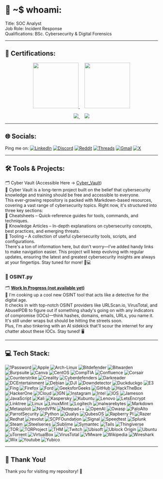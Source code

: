 # 💫 ~$ whoami:<br>
Title: SOC Analyst<br>
Job Role: Incident Response<br>
Qualifications: BSc. Cybersecurity & Digital Forensics

---
## 🪪 Certifications:
<p align="center">
  <a href="https://api.accredible.com/v1/frontend/credential_website_embed_image/badge/136967699">
    <img src="https://api.accredible.com/v1/frontend/credential_website_embed_image/badge/136967699" height="150">
  </a>
  &nbsp;&nbsp;&nbsp;
  <a href="https://images.credly.com/images/276d8595-f4e0-457b-adc8-aab85ee221bf/blob">
    <img src="https://images.credly.com/images/276d8595-f4e0-457b-adc8-aab85ee221bf/blob" height="150">
  </a>
</p>

<p align="center">
  <a href="https://api.accredible.com/v1/frontend/credential_website_embed_image/badge/136967699">
    <img src="https://img.shields.io/badge/View%20Badge%20Here-blue?style=for-the-badge">
  </a>
  &nbsp;&nbsp;&nbsp;
  <a href="https://images.credly.com/images/276d8595-f4e0-457b-adc8-aab85ee221bf/blob">
    <img src="https://img.shields.io/badge/View%20Badge%20Here-blue?style=for-the-badge">
  </a>
</p>

---

## 🌐 Socials:
Ping me on:
[![LinkedIn](https://img.shields.io/badge/LinkedIn-%230077B5.svg?style=for-the-badge&logo=linkedin&logoColor=white)](https://linkedin.com/in/luke-mckeever-527b2018a) 
[![Discord](https://img.shields.io/badge/Discord-%237289DA.svg?style=for-the-badge&logo=discord&logoColor=white)](https://discord.gg/http://discordapp.com/users/merta12300) 
[![Reddit](https://img.shields.io/badge/Reddit-FF4500?style=for-the-badge&logo=reddit&logoColor=white)](https://www.reddit.com/user/Merta123000)
[![Threads](https://img.shields.io/badge/Threads-%23000000.svg?style=for-the-badge&logo=threads&logoColor=white)](https://www.threads.net/@lukemckeever12)
[![Gmail](https://img.shields.io/badge/Gmail-FF4500?style=for-the-badge&logo=gmail&logoColor=white)](mailto:lukemckeever12@gmail.com)
[![X](https://img.shields.io/badge/X-%23000000.svg?style=for-the-badge&logo=x&logoColor=white)](https://x.com/lukemckeever12)


---
## 🛠️ Tools & Projects:
🗂️ Cyber Vault (Accessible Here -> [Cyber_Vault](https://github.com/luke-mckeever/Cyber_Vault))<br>
🚀 Cyber Vault is a long-term project built on the belief that cybersecurity knowledge and training should be free and accessible to everyone.<br>
This ever-growing repository is packed with Markdown-based resources, covering a vast range of cybersecurity topics. Right now, it's structured into three key sections:<br>
🔹 Cheatsheets – Quick-reference guides for tools, commands, and techniques.<br>
🔹 Knowledge Articles – In-depth explanations on cybersecurity concepts, best practices, and emerging threats.<br>
🔹 Tooling – A collection of useful cybersecurity tools, scripts, and configurations.<br>
There's a ton of information here, but don't worry—I’ve added handy links to make navigation easier. This project will keep evolving with regular updates, ensuring the latest and greatest cybersecurity insights are always at your fingertips.
Stay tuned for more! 🔐💻<br>

### 🔎 OSINT.py
🗂️ [**Work In Progress (not available yet)**](https://github.com/luke-mckeever/XXXXXXX) <br>
🚨 I'm cooking up a cool new OSINT tool that acts like a detective for the digital age. <br>
It checks in with top-notch OSINT providers like URLScan.io, VirusTotal, and AbuseIPDB to figure out if something shady's going on with any indicators of compromise (IOCs)—think hashes, domains, emails, URLs, you name it. <br>
It's still under wraps but should be hitting the streets soon. <br>
Plus, I'm also tinkering with an AI sidekick that'll scour the internet for any chatter about these IOCs. Stay tuned! 🖥️<br>

---
## 💻 Tech Stack:
![1Password](https://img.shields.io/badge/1Password-blue?style=for-the-badge&logo=1password&logoColor=white) 
![Apple](https://img.shields.io/badge/Apple-%23000000.svg?style=for-the-badge&logo=apple&logoColor=white) 
![Arch-Linux](https://img.shields.io/badge/Arch--Linux-%231793D1.svg?style=for-the-badge&logo=archlinux&logoColor=white) 
![Bitdefender](https://img.shields.io/badge/Bitdefender-%23ED1C24.svg?style=for-the-badge&logo=bitdefender&logoColor=white) 
![Bitwarden](https://img.shields.io/badge/Bitwarden-%23175DDC.svg?style=for-the-badge&logo=bitwarden&logoColor=white) 
![Burpsuite](https://img.shields.io/badge/Burpsuite-%23FF6633.svg?style=for-the-badge&logo=burpsuite&logoColor=white)
![Canva](https://img.shields.io/badge/Canva-%2300C4CC.svg?style=for-the-badge&logo=canva&logoColor=white) 
![CentOS](https://img.shields.io/badge/CentOS-%23932178.svg?style=for-the-badge&logo=centos&logoColor=white) 
![CompTIA](https://img.shields.io/badge/CompTIA-%23FC8202F.svg?style=for-the-badge&logo=comptia&logoColor=white) 
![Confluence](https://img.shields.io/badge/Confluence-%23172B4D.svg?style=for-the-badge&logo=confluence&logoColor=white) 
![Corsair](https://img.shields.io/badge/Corsair-%23000000.svg?style=for-the-badge&logo=corsair&logoColor=white) 
![Counterstrike](https://img.shields.io/badge/Counter--Strike-%23000000.svg?style=for-the-badge&logo=counterstrike&logoColor=white) 
![Creality](https://img.shields.io/badge/Creality-%23000000.svg?style=for-the-badge&logo=creality&logoColor=white) 
![Cyberdefenders](https://img.shields.io/badge/Cyber--Defense-%23335EEA.svg?style=for-the-badge&logo=cyberdefenders&logoColor=White) 
![Darkreader](https://img.shields.io/badge/Darkreader-%23000000.svg?style=for-the-badge&logo=darkreader&logoColor=white) 
![DCEntertainment](https://img.shields.io/badge/Detective--Comics-%230078F0.svg?style=for-the-badge&logo=dcentertainment&logoColor=White) 
![Debian](https://img.shields.io/badge/Debian-%23A81D33.svg?style=for-the-badge&logo=debian&logoColor=white)
![DJI](https://img.shields.io/badge/DJI-%23000000.svg?style=for-the-badge&logo=dji&logoColor=White) 
![Downdetector](https://img.shields.io/badge/Downdetector-%23FF160A.svg?style=for-the-badge&logo=downdetector&logoColor=White) 
![Duckduckgo](https://img.shields.io/badge/Duck--Duck--Go-%23DE5833.svg?style=for-the-badge&logo=duckduckgo&logoColor=white) 
![E3](https://img.shields.io/badge/E3-%23E73D2F.svg?style=for-the-badge&logo=e3&logoColor=white)
![Fing](https://img.shields.io/badge/Fing-%23DE5833.svg?style=for-the-badge&logo=fing&logoColor=white)
![Firefox](https://img.shields.io/badge/Firefox-%23FF7139.svg?style=for-the-badge&logo=firefoxbrowser&logoColor=white)
![Ford](https://img.shields.io/badge/Ford-%2300274E.svg?style=for-the-badge&logo=ford&logoColor=white)
![GeeksforGeeks](https://img.shields.io/badge/Geeks--for--geeks-%232F8D46.svg?style=for-the-badge&logo=geeksforgeeks&logoColor=white)
![GitHub](https://img.shields.io/badge/GitHub-%23181717.svg?style=for-the-badge&logo=github&logoColor=white)
![HackTheBox](https://img.shields.io/badge/Hack--The--Box-%239FEF00.svg?style=for-the-badge&logo=hackthebox&logoColor=white)
![HackerOne](https://img.shields.io/badge/Hacker--One-%23DE5833.svg?style=for-the-badge&logo=hackerone&logoColor=white)
![ICloud](https://img.shields.io/badge/ICloud-%233693F3.svg?style=for-the-badge&logo=icloud&logoColor=white)
![IGN](https://img.shields.io/badge/IGN-%23BF1313.svg?style=for-the-badge&logo=ign&logoColor=white)
![Instagram](https://img.shields.io/badge/Instagram-%23FF0069.svg?style=for-the-badge&logo=instagram&logoColor=white)
![Intel](https://img.shields.io/badge/Intel-%230071C5.svg?style=for-the-badge&logo=intel&logoColor=white)
![IOS](https://img.shields.io/badge/IOS-%23000000.svg?style=for-the-badge&logo=ios&logoColor=white)
![Jameson](https://img.shields.io/badge/Jameson-%23004027.svg?style=for-the-badge&logo=jameson&logoColor=white)
![JavaScript](https://img.shields.io/badge/JavaScript-%23F7DF1E.svg?style=for-the-badge&logo=javascript&logoColor=white)
![Kali](https://img.shields.io/badge/Kali-%23557C94.svg?style=for-the-badge&logo=kalilinux&logoColor=white)
![Kaspersky](https://img.shields.io/badge/Kaspersky-%23006D5C.svg?style=for-the-badge&logo=kaspersky&logoColor=white)
![Kubuntu](https://img.shields.io/badge/Kubuntu-%230079C1.svg?style=for-the-badge&logo=kubuntu&logoColor=white)
![Lenovo](https://img.shields.io/badge/Lenovo-%23E2231A.svg?style=for-the-badge&logo=lenovo&logoColor=white)
![LetsEncrypt](https://img.shields.io/badge/Lets--Encrypt-%23003A70.svg?style=for-the-badge&logo=letsencrypt&logoColor=white)
![Linktree](https://img.shields.io/badge/Linktree-%2343E55E.svg?style=for-the-badge&logo=linktree&logoColor=white)
![Linux](https://img.shields.io/badge/Linux-%23FCC624.svg?style=for-the-badge&logo=linux&logoColor=white)
![LinuxMint](https://img.shields.io/badge/Linux--Mint-%2386BE43.svg?style=for-the-badge&logo=linuxmint&logoColor=white)
![Logitech](https://img.shields.io/badge/Logitech-%2300B8FC.svg?style=for-the-badge&logo=logitechg&logoColor=white)
![malwarebytes](https://img.shields.io/badge/Malwarebytes-%230D3ECC.svg?style=for-the-badge&logo=malwarebytes&logoColor=white)
![Markdown](https://img.shields.io/badge/markdown-%23000000.svg?style=for-the-badge&logo=markdown&logoColor=white) 
![Metasploit](https://img.shields.io/badge/Metasploit-%232596CD.svg?style=for-the-badge&logo=metasploit&logoColor=white)
![NordVPN](https://img.shields.io/badge/NordVPN-%234687FF.svg?style=for-the-badge&logo=nordvpn&logoColor=white)
![Notepad++](https://img.shields.io/badge/Notepad%2B%2B-%2390E59A.svg?style=for-the-badge&logo=notepadplusplus&logoColor=grey)
![OpenAI](https://img.shields.io/badge/OpenAI-%23412991.svg?style=for-the-badge&logo=openai&logoColor=white)
![Owasp](https://img.shields.io/badge/OWASP-%23000000.svg?style=for-the-badge&logo=owasp&logoColor=white)
![PaloAlto](https://img.shields.io/badge/Palo--Alto-%23F04E23.svg?style=for-the-badge&logo=paloaltonetworks&logoColor=white)
![ParrotSecurity](https://img.shields.io/badge/Parrot--Security-%2315E0ED.svg?style=for-the-badge&logo=parrotsecurity&logoColor=white)
![Python](https://img.shields.io/badge/Python-%233776AB.svg?style=for-the-badge&logo=python&logoColor=white)
![Qualys](https://img.shields.io/badge/Qualys-%23ED2E26.svg?style=for-the-badge&logo=qualys&logoColor=white)
![QubesOS](https://img.shields.io/badge/QubesOS-%233874D8.svg?style=for-the-badge&logo=qubesos&logoColor=white)
![Rapberry PI](https://img.shields.io/badge/Raspberry--Pi-%23A22846.svg?style=for-the-badge&logo=raspberrypi&logoColor=white)
![Razer](https://img.shields.io/badge/Razer-%2300FF00.svg?style=for-the-badge&logo=razer&logoColor=black)
![Redhat](https://img.shields.io/badge/Redhat-%23EE0000.svg?style=for-the-badge&logo=redhat&logoColor=white)
![revolut](https://img.shields.io/badge/Revolut-%23191C1F.svg?style=for-the-badge&logo=revolut&logoColor=white)
![SCPFOundation](https://img.shields.io/badge/SCP--Foundation-%23FFFFFF.svg?style=for-the-badge&logo=scpfoundation&logoColor=black)
![Signal](https://img.shields.io/badge/Signal-%233B45FD.svg?style=for-the-badge&logo=signal&logoColor=white)
![Speedtest](https://img.shields.io/badge/Speedtest-%23141526.svg?style=for-the-badge&logo=speedtest&logoColor=white)
![Splunk](https://img.shields.io/badge/Splunk-%23000000.svg?style=for-the-badge&logo=splunk&logoColor=white)
![Steam](https://img.shields.io/badge/Steam-%23000000.svg?style=for-the-badge&logo=steam&logoColor=white)
![Steelseries](https://img.shields.io/badge/Steelseries-%23FF5200.svg?style=for-the-badge&logo=steelseries&logoColor=white)
![Sublime](https://img.shields.io/badge/Sublime-%23FF9800.svg?style=for-the-badge&logo=sublimetext&logoColor=white)
![Symantec](https://img.shields.io/badge/Symantec-%23FDB511.svg?style=for-the-badge&logo=symantec&logoColor=white)
![Tails](https://img.shields.io/badge/Tails-%2356347C.svg?style=for-the-badge&logo=tails&logoColor=white)
![Thingiverse](https://img.shields.io/badge/Thingiverse-%23248BFB.svg?style=for-the-badge&logo=thingiverse&logoColor=white)
![TOR](https://img.shields.io/badge/TOR--Browser-%237D4698.svg?style=for-the-badge&logo=torbrowser&logoColor=white)
![TORProject](https://img.shields.io/badge/TOR--Project-%237D4698.svg?style=for-the-badge&logo=torproject&logoColor=white)
![THM](https://img.shields.io/badge/Try--Hack--Me-%23212C42.svg?style=for-the-badge&logo=tryhackme&logoColor=white)
![Twitch](https://img.shields.io/badge/Twitch-%239146FF.svg?style=for-the-badge&logo=twitch&logoColor=white)
![Ubisoft](https://img.shields.io/badge/Ubisoft-%23000000.svg?style=for-the-badge&logo=Ubisoft&logoColor=white)
![Ublock Origin](https://img.shields.io/badge/uBlock--Origin-%23800000.svg?style=for-the-badge&logo=ublockorigin&logoColor=white)
![Ubuntu](https://img.shields.io/badge/Ubuntu-%23E95420.svg?style=for-the-badge&logo=ubunty&logoColor=white)
![uTorrent](https://img.shields.io/badge/uTorrent-%2376B83F.svg?style=for-the-badge&logo=utorrent&logoColor=white)
![VirtualBox](https://img.shields.io/badge/VirtualBox-%232F61B4.svg?style=for-the-badge&logo=virtualbox&logoColor=white)
![VirusTotal](https://img.shields.io/badge/VirusTotal-%23394EFF.svg?style=for-the-badge&logo=virustotal&logoColor=white)
![VMware](https://img.shields.io/badge/Vmware-%23607078.svg?style=for-the-badge&logo=vmware&logoColor=white)
![Wikipedia](https://img.shields.io/badge/Wikipedia-%23000000.svg?style=for-the-badge&logo=wikipedia&logoColor=white)
![Wireshark](https://img.shields.io/badge/Wireshark-%231679A7.svg?style=for-the-badge&logo=wireshark&logoColor=white)
![Wix](https://img.shields.io/badge/Wix-%230C6EFC.svg?style=for-the-badge&logo=wix&logoColor=white)
![Youtube](https://img.shields.io/badge/YouTube-%23FF0000.svg?style=for-the-badge&logo=youtube&logoColor=white)
![Yubico](https://img.shields.io/badge/Yubico-%2384BD00.svg?style=for-the-badge&logo=yubico&logoColor=white)


---

## 🙏 Thank You!
Thank you for visiting my repository! 🎉 
